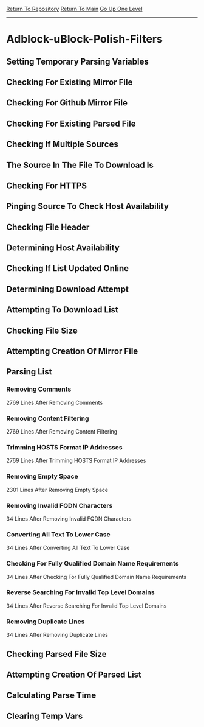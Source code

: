 [Return To Repository](https://github.com/deathbybandaid/piholeparser/)
[Return To Main](https://github.com/deathbybandaid/piholeparser/blob/master/RecentRunLogs/Mainlog.md)
[Go Up One Level](https://github.com/deathbybandaid/piholeparser/blob/master/RecentRunLogs/TopLevelScripts/30-Processing-Blacklists.md)
____________________________________
# Adblock-uBlock-Polish-Filters
## Setting Temporary Parsing Variables
## Checking For Existing Mirror File
## Checking For Github Mirror File
## Checking For Existing Parsed File
## Checking If Multiple Sources
## The Source In The File To Download Is
## Checking For HTTPS
## Pinging Source To Check Host Availability
## Checking File Header
## Determining Host Availability
## Checking If List Updated Online
## Determining Download Attempt
## Attempting To Download List
## Checking File Size
## Attempting Creation Of Mirror File
## Parsing List
### Removing Comments
2769 Lines After Removing Comments
### Removing Content Filtering
2769 Lines After Removing Content Filtering
### Trimming HOSTS Format IP Addresses
2769 Lines After Trimming HOSTS Format IP Addresses
### Removing Empty Space
2301 Lines After Removing Empty Space
### Removing Invalid FQDN Characters
34 Lines After Removing Invalid FQDN Characters
### Converting All Text To Lower Case
34 Lines After Converting All Text To Lower Case
### Checking For Fully Qualified Domain Name Requirements
34 Lines After Checking For Fully Qualified Domain Name Requirements
### Reverse Searching For Invalid Top Level Domains
34 Lines After Reverse Searching For Invalid Top Level Domains
### Removing Duplicate Lines
34 Lines After Removing Duplicate Lines
## Checking Parsed File Size
## Attempting Creation Of Parsed List
## Calculating Parse Time
## Clearing Temp Vars

